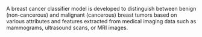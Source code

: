 A breast cancer classifier model is developed to distinguish between benign (non-cancerous) and malignant (cancerous) breast tumors based on various attributes and features extracted from medical imaging data such as mammograms, ultrasound scans, or MRI images.
